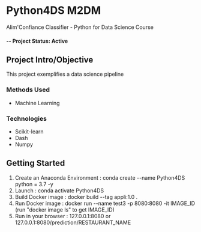 # Python4DS M2DM
Alim'Confiance Classifier - Python for Data Science Course

#### -- Project Status: Active

## Project Intro/Objective
This project exemplifies a data science pipeline

### Methods Used
* Machine Learning

### Technologies
* Scikit-learn
* Dash
* Numpy

## Getting Started

1. Create an Anaconda Environment : conda create --name Python4DS python = 3.7 -y
2. Launch : conda activate Python4DS
3. Build Docker image : docker build --tag  appli:1.0 .
4. Run Docker image : docker run --name test3 -p 8080:8080 -it IMAGE_ID 
(run "docker image ls" to get IMAGE_ID)
5. Run in your browser : 127.0.0.1:8080 or 127.0.0.1:8080/prediction/RESTAURANT_NAME

